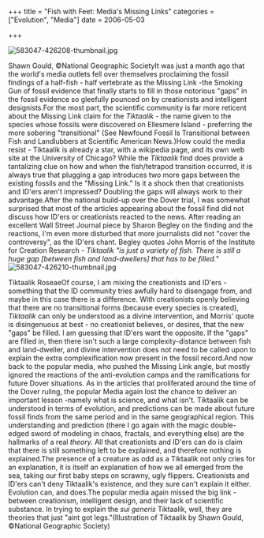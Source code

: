 +++
title = "Fish with Feet: Media's Missing Links"
categories = ["Evolution", "Media"]
date = 2006-05-03


+++

<img src="https://www.fractalog.com/jpg/583047-426208-thumbnail.jpg" alt="583047-426208-thumbnail.jpg"/>

Shawn Gould, ©National Geographic SocietyIt was just a month ago that the world's media outlets fell over themselves proclaiming the fossil findings of a half-fish - half vertebrate as the Missing Link -the Smoking Gun of fossil evidence that finally starts to fill in those notorious "gaps" in the fossil evidence so gleefully pounced on by creationists and intelligent designists.For the most part, the scientific community is far more reticent about the Missing Link claim for the <em>Tiktaalik</em> - the name given to the species whose fossils were discovered on Ellesmere Island - preferring the more sobering "transitional" (See Newfound Fossil Is Transitional between Fish and Landlubbers at Scientific American News.)How could the media resist - Tiktaalik is already a star, with a wikipedia page, and its own web site at the University of Chicago? While the <em>Tiktaalik</em> find does provide a tantalizing clue on how and when the fish/tetrapod transition occurred, it is always true that plugging a gap introduces two more gaps between the existing fossils and the "Missing Link." Is it a shock then that creationists and ID'ers aren't impressed? Doubling the gaps will always work to their advantage.After the national build-up over the Dover trial, I was somewhat surprised that most of the articles appearing about the fossil find did not discuss how ID'ers or creationists reacted to the news. After reading an excellent Wall Street Journal piece by Sharon Begley on the finding and the reactions, I'm even more disturbed that more journalists did not "cover the controversy", as the ID'ers chant. Begley quotes John Morris of the Institute for Creation Research - <em>Tiktaalik "is just a variety of fish. There is still a huge gap [between fish and land-dwellers] that has to be filled."</em><img src="https://www.fractalog.com/jpg/583047-426210-thumbnail.jpg" alt="583047-426210-thumbnail.jpg"/>

Tiktaalik RoseaeOf course, I am mixing the creationists and ID'ers - something that the ID community tries awfully hard to disengage from, and maybe in this case there is a difference. With creationists openly believing that there are no transitional forms (because every species is created), <em>Tiktaalik </em>can only be understood as a divine intervention, and Morris' quote is disingenuous at best - no creationist believes, or desires, that the new "gaps" be filled. I am guessing that ID'ers want the opposite. If the "gaps" are filled in, then there isn't such a large complexity-distance between fish and land-dweller, and divine intervention does not need to be called upon to explain the extra complexification now present in the fossil record.And now back to the popular media, who pushed the Missing Link angle, but mostly ignored the reactions of the anti-evolution camps and the ramifications for future Dover situations. As in the articles that proliferated around the time of the Dover ruling, the popular Media again lost the chance to deliver an important lesson -namely what is science, and what isn't. Tiktaalik can be understood in terms of evolution, and predictions can be made about future fossil finds from the same period and in the same geographical region. This understanding and prediction (there I go again with the magic double-edged sword of modeling in chaos, fractals, and everything else) are the hallmarks of a real <em>theory. </em>All that creationists and ID'ers can do is claim that there is still something left to be explained, and therefore nothing is explained.The presence of a creature as odd as a Tiktaalik not only cries for an explanation, it is itself an explanation of how we all emerged from the sea, taking our first baby steps on scrawny, ugly flippers. Creationists and ID'ers can't deny Tiktaalik's existence, and they sure can't explain it either. Evolution can, and does.The popular media again missed the big link - between creationism, intelligent design, and their lack of scientific substance. In trying to explain the <em>sui generis</em> Tiktaalik, well, they are theories that just "aint got legs."(Illustration of Tiktaalik by Shawn Gould, ©National Geographic Society)